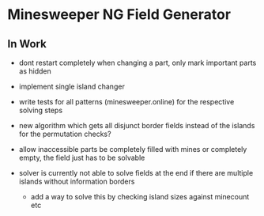 # Minesweeper NG Field Generator

## In Work

- dont restart completely when changing a part, only mark important parts as hidden
- implement single island changer

- write tests for all patterns (minesweeper.online) for the respective solving steps
- new algorithm which gets all disjunct border fields instead of the islands for the permutation checks?
- allow inaccessible parts be completely filled with mines or completely empty, the field just has to be solvable

- solver is currently not able to solve fields at the end if there are multiple islands without information borders
  - add a way to solve this by checking island sizes against minecount etc
